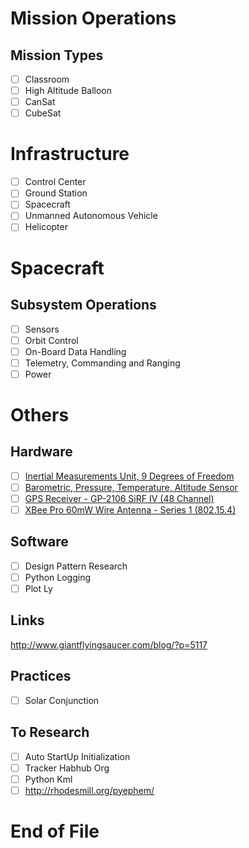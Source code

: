 # Mission Operations

## Mission Types
- [ ] Classroom
- [ ] High Altitude Balloon
- [ ] CanSat
- [ ] CubeSat

# Infrastructure

- [ ] Control Center
- [ ] Ground Station
- [ ] Spacecraft
- [ ] Unmanned Autonomous Vehicle
- [ ] Helicopter

# Spacecraft

## Subsystem Operations
- [ ] Sensors
- [ ] Orbit Control
- [ ] On-Board Data Handling
- [ ] Telemetry, Commanding and Ranging
- [ ] Power

# Others

## Hardware
- [ ] [Inertial Measurements Unit, 9 Degrees of Freedom](https://www.sparkfun.com/products/13033)
- [ ] [Barometric, Pressure, Temperature, Altitude Sensor](https://www.sparkfun.com/products/11824)
- [ ] [GPS Receiver - GP-2106 SiRF IV (48 Channel)](https://www.sparkfun.com/products/10890)
- [ ] [XBee Pro 60mW Wire Antenna - Series 1 (802.15.4)](https://www.sparkfun.com/products/8742)

## Software
- [ ] Design Pattern Research
- [ ] Python Logging
- [ ] Plot Ly

## Links
http://www.giantflyingsaucer.com/blog/?p=5117

## Practices
- [ ] Solar Conjunction

## To Research
- [ ] Auto StartUp Initialization
- [ ] Tracker Habhub Org
- [ ] Python Kml
- [ ] http://rhodesmill.org/pyephem/

# End of File
